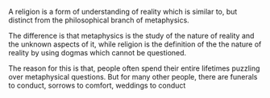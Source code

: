A religion is a form of understanding of reality which is similar to, but distinct from the philosophical branch of metaphysics.

The difference is that metaphysics is the study of the nature of reality and the unknown aspects of it, while religion is the definition of the the nature of reality by using dogmas which cannot be questioned.

The reason for this is that, people often spend their entire lifetimes puzzling over metaphysical questions. But for many other people, there are funerals to conduct, sorrows to comfort, weddings to conduct